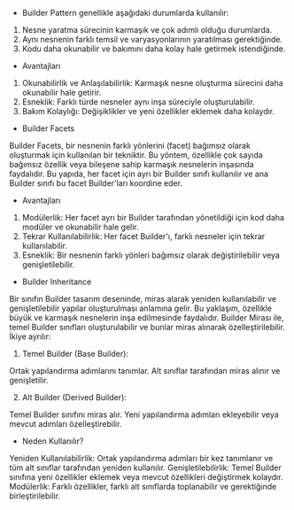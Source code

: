 - Builder Pattern genellikle aşağıdaki durumlarda kullanılır:

1. Nesne yaratma sürecinin karmaşık ve çok adımlı olduğu durumlarda.
2. Aynı nesnenin farklı temsil ve varyasyonlarının yaratılması gerektiğinde.
3. Kodu daha okunabilir ve bakımını daha kolay hale getirmek istendiğinde.

- Avantajları

1. Okunabilirlik ve Anlaşılabilirlik: Karmaşık nesne oluşturma sürecini daha okunabilir hale getirir.
2. Esneklik: Farklı türde nesneler aynı inşa süreciyle oluşturulabilir.
3. Bakım Kolaylığı: Değişiklikler ve yeni özellikler eklemek daha kolaydır.

- Builder Facets

Builder Facets, bir nesnenin farklı yönlerini (facet) bağımsız olarak oluşturmak için kullanılan bir tekniktir.
Bu yöntem, özellikle çok sayıda bağımsız özellik veya bileşene sahip karmaşık nesnelerin inşasında faydalıdır.
Bu yapıda, her facet için ayrı bir Builder sınıfı kullanılır ve ana Builder sınıfı bu facet Builder'ları koordine eder.

- Avantajları

1. Modülerlik: Her facet ayrı bir Builder tarafından yönetildiği için kod daha modüler ve okunabilir hale gelir.
2. Tekrar Kullanılabilirlik: Her facet Builder'ı, farklı nesneler için tekrar kullanılabilir.
3. Esneklik: Bir nesnenin farklı yönleri bağımsız olarak değiştirilebilir veya genişletilebilir.

- Builder Inheritance

Bir sınıfın Builder tasarım deseninde, miras alarak yeniden kullanılabilir ve genişletilebilir yapılar oluşturulması anlamına gelir.
Bu yaklaşım, özellikle büyük ve karmaşık nesnelerin inşa edilmesinde faydalıdır.
Builder Mirası ile, temel Builder sınıfları oluşturulabilir ve bunlar miras alınarak özelleştirilebilir.
İkiye ayrılır:

1. Temel Builder (Base Builder):

Ortak yapılandırma adımlarını tanımlar.
Alt sınıflar tarafından miras alınır ve genişletilir.

2. Alt Builder (Derived Builder):

Temel Builder sınıfını miras alır.
Yeni yapılandırma adımları ekleyebilir veya mevcut adımları özelleştirebilir.

- Neden Kullanılır?

Yeniden Kullanılabilirlik: Ortak yapılandırma adımları bir kez tanımlanır ve tüm alt sınıflar tarafından yeniden kullanılır.
Genişletilebilirlik: Temel Builder sınıfına yeni özellikler eklemek veya mevcut özellikleri değiştirmek kolaydır.
Modülerlik: Farklı özellikler, farklı alt sınıflarda toplanabilir ve gerektiğinde birleştirilebilir.
